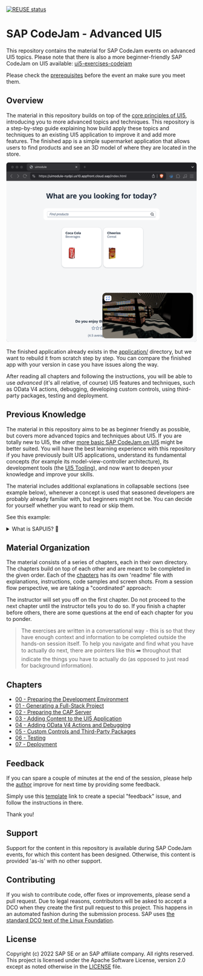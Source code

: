 [![REUSE status](https://api.reuse.software/badge/github.com/SAP-samples/ui5-advanced-exercises-codejam)](https://api.reuse.software/info/github.com/SAP-samples/ui5-advanced-exercises-codejam)

# SAP CodeJam - Advanced UI5

This repository contains the material for SAP CodeJam events on advanced UI5 topics. Please note that there is also a more beginner-friendly SAP CodeJam on UI5 available: [ui5-exercises-codejam](https://github.com/SAP-Samples/ui5-exercises-codejam)

Please check the [prerequisites](/chapters/00-prep-dev-environment/readme.md#1-prerequisites) before the event an make sure you meet them.

## Overview

The material in this repository builds on top of the [core principles of UI5](https://github.com/SAP-Samples/ui5-exercises-codejam), introducing you to more advanced topics and techniques. This repository is a step-by-step guide explaining how build apply these topics and techniques to an existing UI5 application to improve it and add more features. The finished app is a simple supermarket application that allows users to find products and see an 3D model of where they are located in the store. 

![The finished app](/chapters/07-deployment/application.png)

The finished application already exists in the [application/](/application) directory, but we want to rebuild it from scratch step by step. You can compare the finished app with your version in case you have issues along the way.

After reading all chapters and following the instructions, you will be able to use *advanced* (it's all relative, of course) UI5 features and techniques, such as OData V4 actions, debugging, developing custom controls, using third-party packages, testing and deployment.

## Previous Knowledge

The material in this repository aims to be as beginner friendly as possible, but covers more advanced topics and techniques about UI5. If you are totally new to UI5, the other [more basic SAP CodeJam on UI5](https://github.com/SAP-Samples/ui5-exercises-codejam) might be better suited. You will have the best learning experience with this repository if you have previously built UI5 applications, understand its fundamental concepts (for example its model-view-controller architecture), its development tools (the [UI5 Tooling](https://www.npmjs.com/package/@ui5/cli)), and now want to deepen your knowledge and improve your skills.

The material includes additional explanations in collapsable sections (see example below), whenever a concept is used that seasoned developers are probably already familiar with, but beginners might not be. You can decide for yourself whether you want to read or skip them.

See this example:

<details>
<summary>What is SAPUI5? 💬</summary>

<br>

> SAPUI5 is an HTML5 framework for creating cross-platform, enterprise-grade web applications in an efficient way.
>
> See this [blog post](https://blogs.sap.com/2021/08/23/what-is-sapui5/) for more information.

</details>

## Material Organization

The material consists of a series of chapters, each in their own directory. The chapters build on top of each other and are meant to be completed in the given order. Each of the [chapters](#chapters) has its own 'readme' file with explanations, instructions, code samples and screen shots. From a session flow perspective, we are taking a "coordinated" approach:

The instructor will set you off on the first chapter. Do not proceed to the next chapter until the instructor tells you to do so. If you finish a chapter before others, there are some questions at the end of each chapter for you to ponder.

> The exercises are written in a conversational way - this is so that they have enough context and information to be completed outside the hands-on session itself. To help you navigate and find what you have to actually do next, there are pointers like this ➡️ throughout that indicate the things you have to actually do (as opposed to just read for background information).

## Chapters

- [00 - Preparing the Development Environment](/chapters/00-prep-dev-environment/)
- [01 - Generating a Full-Stack Project](/chapters/01-generating-full-stack-project/)
- [02 - Preparing the CAP Server](/chapters/02-preparing-cap-server/)
- [03 - Adding Content to the UI5 Application](/chapters/03-adding-content-to-ui5-app/)
- [04 - Adding OData V4 Actions and Debugging](/chapters/04-adding-odata-v4-actions-and-debugging/)
- [05 - Custom Controls and Third-Party Packages](/chapters/05-custom-controls-and-third-party-packages/)
- [06 - Testing](/chapters/06-testing/)
- [07 - Deployment](/chapters/07-deployment/)

## Feedback

If you can spare a couple of minutes at the end of the session, please help the [author](https://github.com/nicoschoenteich) improve for next time by providing some feedback.

Simply use this [template](https://github.com/SAP-samples/ui5-advanced-exercises-codejam/issues/new?assignees=&labels=feedback&template=session-feedback-template.md&title=Session%20Feedback) link to create a special "feedback" issue, and follow the instructions in there.

Thank you!

## Support

Support for the content in this repository is available during SAP CodeJam events, for which this content has been designed. Otherwise, this content is provided 'as-is' with no other support.

## Contributing
If you wish to contribute code, offer fixes or improvements, please send a pull request. Due to legal reasons, contributors will be asked to accept a DCO when they create the first pull request to this project. This happens in an automated fashion during the submission process. SAP uses [the standard DCO text of the Linux Foundation](https://developercertificate.org/).

## License
Copyright (c) 2022 SAP SE or an SAP affiliate company. All rights reserved. This project is licensed under the Apache Software License, version 2.0 except as noted otherwise in the [LICENSE](/LICENSE) file.
